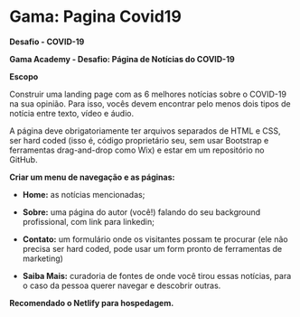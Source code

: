 # Gama: Pagina Covid19
 **Desafio - COVID-19**
 

**Gama Academy - Desafio: Página de Notícias do COVID-19**

**Escopo**

Construir uma landing page com as 6 melhores notícias sobre o COVID-19 na sua opinião. Para isso, vocês devem encontrar pelo menos dois tipos de notícia entre texto, vídeo e áudio.

A página deve obrigatoriamente ter arquivos separados de HTML e CSS, ser hard coded (isso é, código proprietário seu, sem usar Bootstrap e ferramentas drag-and-drop como Wix) e estar em um repositório no GitHub.

**Criar um menu de navegação e as páginas:**

- **Home:** as notícias mencionadas;

- **Sobre:** uma página do autor (você!) falando do seu background profissional, com link para linkedin;

- **Contato:** um formulário onde os visitantes possam te procurar (ele não precisa ser hard coded, pode usar um form pronto de ferramentas de marketing)

- **Saiba Mais:** curadoria de fontes de onde você tirou essas notícias, para o caso da pessoa querer navegar e descobrir outras.

**Recomendado o Netlify para hospedagem.**


